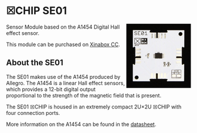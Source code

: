 # ☒CHIP SE01
<img src="extras/SE01 V0.5.0.JPG" width="35%" height="auto" align="right">
Sensor Module based on the A1454 Digital Hall effect sensor.

This module can be purchased on [Xinabox CC](https://xinabox.cc/products/SE01/).

## About the SE01
The SE01 makes use of the A1454 produced by Allegro. The A1454 is a linear Hall effect sensors, which provides a 12-bit digital output proportional to the strength of the magnetic field that is present.

The SE01 ☒CHIP is housed in an extremely compact 2U×2U ☒CHIP with four connection ports.

More information on the A1454 can be found in the [datasheet](http://www.allegromicro.com/~/media/Files/Datasheets/A1454-Datasheet.ashx).
